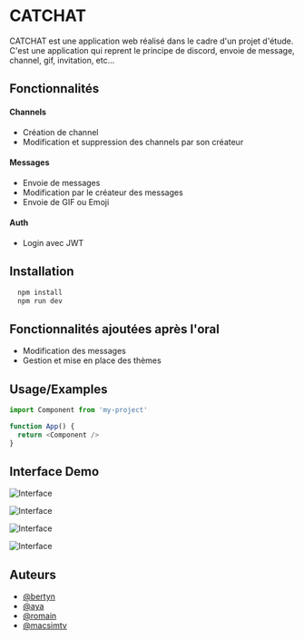 
# CATCHAT

CATCHAT est une application web réalisé dans le cadre d'un projet d'étude.
C'est une application qui reprent le principe de discord, envoie de message, channel, gif, invitation, etc...


## Fonctionnalités

#### Channels
- Création de channel
- Modification et suppression des channels par son créateur
#### Messages
- Envoie de messages
- Modification par le créateur des messages
- Envoie de GIF ou Emoji
#### Auth
- Login avec JWT


## Installation

```bash
  npm install
  npm run dev
```
    
## Fonctionnalités ajoutées après l'oral

- Modification des messages
- Gestion et mise en place des thèmes


## Usage/Examples

```javascript
import Component from 'my-project'

function App() {
  return <Component />
}
```


## Interface Demo
![Interface](https://i.imgur.com/kOP6a7P.png)

![Interface](https://i.imgur.com/GTaP5jT.png)

![Interface](https://i.imgur.com/IjDJ6mt.png)

![Interface](https://i.imgur.com/od7cD7b.png)


## Auteurs

- [@bertyn](https://www.github.com/bertyn)
- [@aya](https://www.github.com/bertyn)
- [@romain](https://www.github.com/bertyn)
- [@macsimtv](https://www.github.com/macsimtv)


